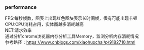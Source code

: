 ### performance
FPS:每秒帧数，图表上出现红色图块表示长时间帧，很有可能出现卡顿<br/>
CPU:CPU消耗占用，实体图越多消耗越高<br/>
NET:请求效率<br/>
通过分析chrome浏览器内存分析工具Memory，监测分析内存消耗情况<br/>
参考路径：https://www.cnblogs.com/xiaohuochai/p/9182710.html